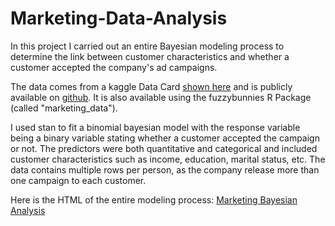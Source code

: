 # Marketing-Data-Analysis

In this project I carried out an entire Bayesian modeling process to determine the link between customer characteristics and whether a customer accepted the company's ad campaigns.

The data comes from a kaggle Data Card [shown here](https://www.kaggle.com/datasets/jackdaoud/marketing-data) and is publicly available on [github](https://github.com/nailson/ifood-data-business-analyst-test). It is also available using the fuzzybunnies R Package (called "marketing_data").

I used stan to fit a binomial bayesian model with the response variable being a binary variable stating whether a customer accepted the campaign or not. The predictors were both quantitative and categorical and included customer characteristics such as income, education, marital status, etc. The data contains multiple rows per person, as the company release more than one campaign to each customer.

Here is the HTML of the entire modeling process: [Marketing Bayesian Analysis](marketing-bayesian-analysis.html)